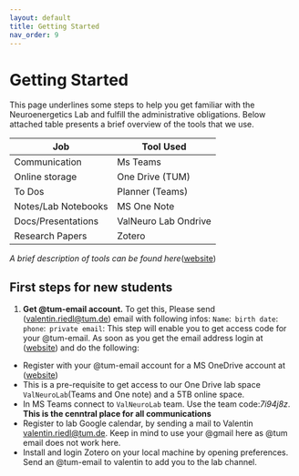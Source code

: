 ```yaml
---
layout: default
title: Getting Started
nav_order: 9
---
```


# Getting Started

This page underlines some steps to help you get familiar with the Neuroenergetics Lab and fulfill the administrative obligations. Below attached table presents a brief overview of the tools that we use.

| Job                 | Tool Used           |
| ------------------- | ------------------- |
| Communication       | Ms Teams            |
| Online storage      | One Drive (TUM)     |
| To Dos              | Planner (Teams)     |
| Notes/Lab Notebooks | MS One Note         |
| Docs/Presentations  | ValNeuro Lab Ondrive|
| Research Papers     | Zotero              |

_A brief description of tools can be found here_([website](https://tumde.sharepoint.com/sites/ValNeuroLab/Shared%20Documents/Forms/AllItems.aspx?id=%2Fsites%2FValNeuroLab%2FShared%20Documents%2FGeneral%2F%5Fnotes%20for%20new%20staff%2FFirst%5Fsteps%5F4%5Fnew%5Fstudents%5F1120%2Epdf&parent=%2Fsites%2FValNeuroLab%2FShared%20Documents%2FGeneral%2F%5Fnotes%20for%20new%20staff&p=true&ga=1))

## First steps for new students

1. **Get @tum-email account.**
To get this, Please send (valentin.riedl@tum.de) email with following infos: 
``Name``:  
``birth date``: 
``phone``:  
``private email``: 
This step will enable you to get access code for your @tum-email. As soon as you get the email address login at ([website](www.mail.tum.de)) and do the following:
- Register with your @tum-email account for a MS OneDrive account at ([website](https://www/microsoft.com/de-de/education/products/office))
- This is a pre-requisite to get access to our One Drive lab space ``ValNeuroLab``(Teams and One note) and a 5TB online space.
- In MS Teams connect to ``ValNeuroLab`` team. Use the team code:*7i94j8z*. **This is the cenntral place for all communications**
- Register to lab Google calendar, by sending a mail to Valentin <valentin.riedl@tum.de>. Keep in mind to use your @gmail here as @tum email does not work here.
- Install and login Zotero on your local machine by opening preferences. Send an @tum-email to valentin to add you to the lab channel.



